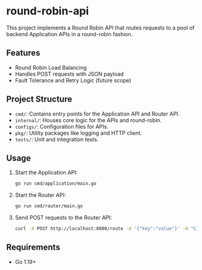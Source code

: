 
# round-robin-api

This project implements a Round Robin API that routes requests to a pool of backend Application APIs in a round-robin fashion.

## Features

- Round Robin Load Balancing
- Handles POST requests with JSON payload
- Fault Tolerance and Retry Logic (future scope)

## Project Structure

- `cmd/`: Contains entry points for the Application API and Router API.
- `internal/`: Houses core logic for the APIs and round-robin.
- `configs/`: Configuration files for APIs.
- `pkg/`: Utility packages like logging and HTTP client.
- `tests/`: Unit and integration tests.

## Usage

1. Start the Application API:
   ```bash
   go run cmd/application/main.go
   ```

2. Start the Router API:
   ```bash
   go run cmd/router/main.go
   ```

3. Send POST requests to the Router API:
   ```bash
   curl -X POST http://localhost:8080/route -d '{"key":"value"}' -H "Content-Type: application/json"
   ```

## Requirements

- Go 1.19+

